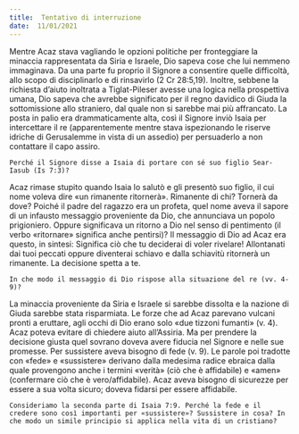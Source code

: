 ```yaml
---
title:  Tentativo di interruzione
date:  11/01/2021
---
```


Mentre Acaz stava vagliando le opzioni politiche per fronteggiare la minaccia rappresentata da Siria e Israele, Dio sapeva cose che lui nemmeno immaginava. Da una parte fu proprio il Signore a consentire quelle difficoltà, allo scopo di disciplinarlo e di rinsavirlo (2 Cr 28:5,19). Inoltre, sebbene la richiesta d’aiuto inoltrata a Tiglat-Pileser avesse una logica nella prospettiva umana, Dio sapeva che avrebbe significato per il regno davidico di Giuda la sottomissione allo straniero, dal quale non si sarebbe mai più affrancato. La posta in palio era drammaticamente alta, così il Signore inviò Isaia per intercettare il re (apparentemente mentre stava ispezionando le riserve idriche di Gerusalemme in vista di un assedio) per persuaderlo a non contattare il capo assiro.

`Perché il Signore disse a Isaia di portare con sé suo figlio Sear-Iasub (Is 7:3)?`

Acaz rimase stupito quando Isaia lo salutò e gli presentò suo figlio, il cui nome voleva dire «un rimanente ritornerà». Rimanente di chi? Tornerà da dove? Poiché il padre del ragazzo era un profeta, quel nome aveva il sapore di un infausto messaggio proveniente da Dio, che annunciava un popolo prigioniero. Oppure significava un ritorno a Dio nel senso di pentimento (il verbo «ritornare» significa anche pentirsi)? Il messaggio di Dio ad Acaz era questo, in sintesi: Significa ciò che tu deciderai di voler rivelare! Allontanati dai tuoi peccati oppure diventerai schiavo e dalla schiavitù ritornerà un rimanente. La decisione spetta a te.

`In che modo il messaggio di Dio rispose alla situazione del re (vv. 4-9)?`

La minaccia proveniente da Siria e Israele si sarebbe dissolta e la nazione di Giuda sarebbe stata risparmiata. Le forze che ad Acaz parevano vulcani pronti a eruttare, agli occhi di Dio erano solo «due tizzoni fumanti» (v. 4). Acaz poteva evitare di chiedere aiuto all’Assiria. Ma per prendere la decisione giusta quel sovrano doveva avere fiducia nel Signore e nelle sue promesse. Per sussistere aveva bisogno di fede (v. 9). Le parole poi tradotte con «fede» e «sussistere» derivano dalla medesima radice ebraica dalla quale provengono anche i termini «verità» (ciò che è affidabile) e «amen» (confermare ciò che è vero/affidabile). Acaz aveva bisogno di sicurezze per essere a sua volta sicuro; doveva fidarsi per essere affidabile.

`Consideriamo la seconda parte di Isaia 7:9. Perché la fede e il credere sono così importanti per «sussistere»? Sussistere in cosa? In che modo un simile principio si applica nella vita di un cristiano?`